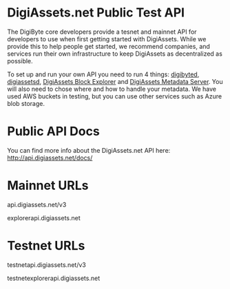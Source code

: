 # DigiAssets.net Public Test API
The DigiByte core developers provide a tesnet and mainnet API for developers to use when first getting started with DigiAssets. While we provide this to help people get started, we recommend companies, and services run their own infrastructure to keep DigiAssets as decentralized as possible. 

To set up and run your own API you need to run 4 things: [digibyted](https://github.com/digibyte/digibyte/releases), [digiassetsd](https://github.com/DigiByte-Core/digiassetsd), [DigiAssets Block Explorer](https://github.com/DigiByte-Core/DigiAssets-Block-Explorer) and [DigiAssets Metadata Server](https://github.com/DigiByte-Core/DigiAssets-Metadata-Server). You will also need to chose where and how to handle your metadata. We have used AWS buckets in testing, but you can use other services such as Azure blob storage.

# Public API Docs
You can find more info about the DigiAssets.net API here: http://api.digiassets.net/docs/

# Mainnet URLs
api.digiassets.net/v3

explorerapi.digiassets.net

# Testnet URLs
testnetapi.digiassets.net/v3

testnetexplorerapi.digiassets.net
